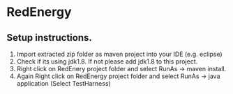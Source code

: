 # RedEnergy

## Setup instructions.
1. Import extracted zip folder as maven project into your IDE (e.g. eclipse)
2. Check if its using jdk1.8. If not please add jdk1.8 to this project.
3. Right click on RedEnery project folder and select RunAs -> maven install.
4. Again Right click on RedEnergy project folder and select RunAs -> java application (Select TestHarness)
